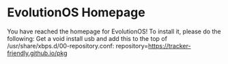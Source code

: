 # EvolutionOS Homepage
You have reached the homepage for EvolutionOS!
To install it, please do the following:
Get a void install usb and add this to the top of /usr/share/xbps.d/00-repository.conf:
repository=https://tracker-friendly.github.io/pkg
